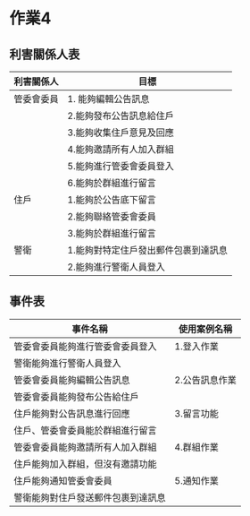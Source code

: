 # 作業4
## 利害關係人表
|利害關係人|目標|
|----------|---------|
|管委會委員|1. 能夠編輯公告訊息|
||2.能夠發布公告訊息給住戶|
||3.能夠收集住戶意見及回應|
||4.能夠邀請所有人加入群組|
||5.能夠進行管委會委員登入|
||6.能夠於群組進行留言|
|住戶|1.能夠於公告底下留言|
||2.能夠聯絡管委會委員|
||3.能夠於群組進行留言|
|警衛|1.能夠對特定住戶發出郵件包裹到達訊息|
||2.能夠進行警衛人員登入|
## 事件表

|事件名稱|使用案例名稱|
|----------|---------|
|管委會委員能夠進行管委會委員登入|1.登入作業|
|警衛能夠進行警衛人員登入||
|管委會委員能夠編輯公告訊息|2.公告訊息作業|
|管委會委員能夠發布公告給住戶||
|住戶能夠對公告訊息進行回應|3.留言功能|
|住戶、管委會委員能於群組進行留言||
|管委會委員能夠邀請所有人加入群組|4.群組作業|
|住戶能夠加入群組，但沒有邀請功能||
|住戶能夠通知管委會委員|5.通知作業|
|警衛能夠對住戶發送郵件包裹到達訊息||


